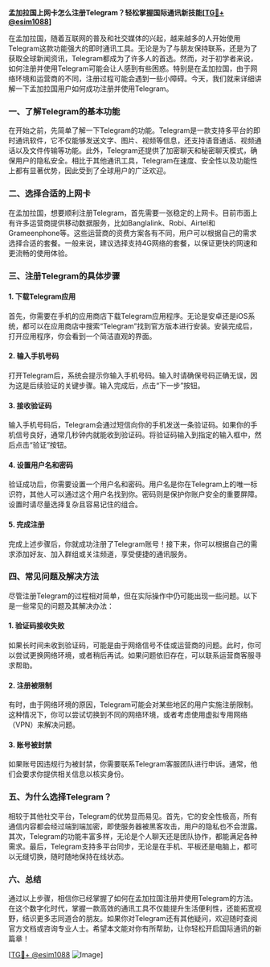 **孟加拉国上网卡怎么注册Telegram？轻松掌握国际通讯新技能[[TG💪+ @esim1088](https://t.me/s/esim1088)]**

在孟加拉国，随着互联网的普及和社交媒体的兴起，越来越多的人开始使用Telegram这款功能强大的即时通讯工具。无论是为了与朋友保持联系，还是为了获取全球新闻资讯，Telegram都成为了许多人的首选。然而，对于初学者来说，如何注册并使用Telegram可能会让人感到有些困惑。特别是在孟加拉国，由于网络环境和运营商的不同，注册过程可能会遇到一些小障碍。今天，我们就来详细讲解一下孟加拉国用户如何成功注册并使用Telegram。

### **一、了解Telegram的基本功能**

在开始之前，先简单了解一下Telegram的功能。Telegram是一款支持多平台的即时通讯软件，它不仅能够发送文字、图片、视频等信息，还支持语音通话、视频通话以及文件传输等功能。此外，Telegram还提供了加密聊天和秘密聊天模式，确保用户的隐私安全。相比于其他通讯工具，Telegram在速度、安全性以及功能性上都有显著优势，因此受到了全球用户的广泛欢迎。

### **二、选择合适的上网卡**

在孟加拉国，想要顺利注册Telegram，首先需要一张稳定的上网卡。目前市面上有许多运营商提供移动数据服务，比如Banglalink、Robi、Airtel和Grameenphone等。这些运营商的资费方案各有不同，用户可以根据自己的需求选择合适的套餐。一般来说，建议选择支持4G网络的套餐，以保证更快的网速和更流畅的使用体验。

### **三、注册Telegram的具体步骤**

#### **1. 下载Telegram应用**

首先，你需要在手机的应用商店下载Telegram应用程序。无论是安卓还是iOS系统，都可以在应用商店中搜索“Telegram”找到官方版本进行安装。安装完成后，打开应用程序，你会看到一个简洁直观的界面。

#### **2. 输入手机号码**

打开Telegram后，系统会提示你输入手机号码。输入时请确保号码正确无误，因为这是后续验证的关键步骤。输入完成后，点击“下一步”按钮。

#### **3. 接收验证码**

输入手机号码后，Telegram会通过短信向你的手机发送一条验证码。如果你的手机信号良好，通常几秒钟内就能收到验证码。将验证码输入到指定的输入框中，然后点击“验证”按钮。

#### **4. 设置用户名和密码**

验证成功后，你需要设置一个用户名和密码。用户名是你在Telegram上的唯一标识符，其他人可以通过这个用户名找到你。密码则是保护你账户安全的重要屏障。设置时请尽量选择复杂且容易记住的组合。

#### **5. 完成注册**

完成上述步骤后，你就成功注册了Telegram账号！接下来，你可以根据自己的需求添加好友、加入群组或关注频道，享受便捷的通讯服务。

### **四、常见问题及解决方法**

尽管注册Telegram的过程相对简单，但在实际操作中仍可能出现一些问题。以下是一些常见的问题及其解决办法：

#### **1. 验证码接收失败**

如果长时间未收到验证码，可能是由于网络信号不佳或运营商的问题。此时，你可以尝试更换网络环境，或者稍后再试。如果问题依旧存在，可以联系运营商客服寻求帮助。

#### **2. 注册被限制**

有时，由于网络环境的原因，Telegram可能会对某些地区的用户实施注册限制。这种情况下，你可以尝试切换到不同的网络环境，或者考虑使用虚拟专用网络（VPN）来解决问题。

#### **3. 账号被封禁**

如果账号因违规行为被封禁，你需要联系Telegram客服团队进行申诉。通常，他们会要求你提供相关信息以核实身份。

### **五、为什么选择Telegram？**

相较于其他社交平台，Telegram的优势显而易见。首先，它的安全性极高，所有通信内容都会经过端到端加密，即使服务器被黑客攻击，用户的隐私也不会泄露。其次，Telegram的功能丰富多样，无论是个人聊天还是团队协作，都能满足各种需求。最后，Telegram支持多平台同步，无论是在手机、平板还是电脑上，都可以无缝切换，随时随地保持在线状态。

### **六、总结**

通过以上步骤，相信你已经掌握了如何在孟加拉国注册并使用Telegram的方法。在这个数字化时代，掌握一款高效的通讯工具不仅能提升生活便利性，还能拓宽视野，结识更多志同道合的朋友。如果你对Telegram还有其他疑问，欢迎随时查阅官方文档或咨询专业人士。希望本文能对你有所帮助，让你轻松开启国际通讯的新篇章！

[[TG💪+ @esim1088](https://t.me/s/esim1088) ![Image](https://i.postimg.cc/4NQfJmqS/Snipaste-2025-05-13-00-14-12.png)]